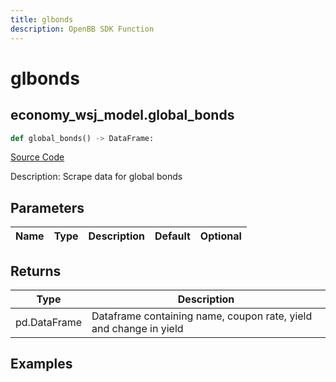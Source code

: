 ```yaml
---
title: glbonds
description: OpenBB SDK Function
---
```


# glbonds

## economy_wsj_model.global_bonds

```python title='openbb_terminal/economy/wsj_model.py'
def global_bonds() -> DataFrame:
```
[Source Code](https://github.com/OpenBB-finance/OpenBBTerminal/tree/main/openbb_terminal/economy/wsj_model.py#L194)

Description: Scrape data for global bonds

## Parameters

| Name | Type | Description | Default | Optional |
| ---- | ---- | ----------- | ------- | -------- |

## Returns

| Type | Description |
| ---- | ----------- |
| pd.DataFrame | Dataframe containing name, coupon rate, yield and change in yield |

## Examples

